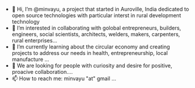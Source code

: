 - 👋 Hi, I’m @minvayu, a project that started in Auroville, India dedicated to open source technologies with particular interst in rural development technology
- 👀 I’m interested in collaborating with golobal entrepreneurs, builders, engineers, social scientists, architects, welders, makers, carpenters, rural enterprises...
- 🌱 I’m currently learning about the circular economy and creating projects to address our needs in health, entrepreneurship, local manufacture ...
- 💞️ We are looking for people with curiosity and desire for positive, proacive collaboration....
- 📫 How to reach me: minvayu "at" gmail ...

<!---
minvayu/minvayu is a ✨ special ✨ repository because its `README.md` (this file) appears on your GitHub profile.
You can click the Preview link to take a look at your changes.
--->
